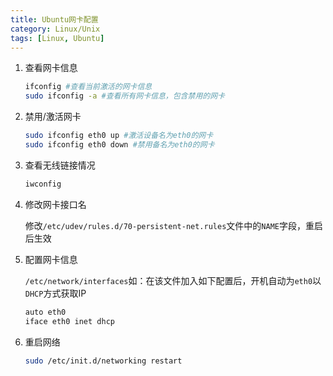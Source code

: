 ```yaml
---
title: Ubuntu网卡配置
category: Linux/Unix
tags: [Linux, Ubuntu]
---
```


1. 查看网卡信息

    ```bash
    ifconfig #查看当前激活的网卡信息
    sudo ifconfig -a #查看所有网卡信息，包含禁用的网卡
    ```

2. 禁用/激活网卡

    ```bash
    sudo ifconfig eth0 up #激活设备名为eth0的网卡
    sudo ifconfig eth0 down #禁用备名为eth0的网卡
    ```

3. 查看无线链接情况

    ```bash
    iwconfig
    ```

4. 修改网卡接口名

    修改`/etc/udev/rules.d/70-persistent-net.rules`文件中的`NAME`字段，重启后生效

5. 配置网卡信息

    `/etc/network/interfaces`如：在该文件加入如下配置后，开机自动为`eth0`以`DHCP`方式获取IP

    ```bash
    auto eth0
    iface eth0 inet dhcp
    ```

6. 重启网络

    ```bash
    sudo /etc/init.d/networking restart
    ```
